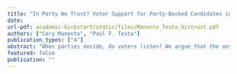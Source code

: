 ```yaml
---
title: "In Party We Trust? Voter Support for Party-Backed Candidates in Primary Elections (Working Paper)"
date:
url-pdf: academic-kickstart/static/files/Manento_Testa_Distrust.pdf
authors: ["Cory Manento", "Paul F. Testa"]
publication_types: ["4"]
abstract: "When parties decide, do voters listen? We argue that the answer depends on voters' trust in the institutions of American politics. Using both a conjoint experiment and a traditional survey experiment with subjects voting in hypothetical congressional primary elections, we find that respondents from both parties are more likely to support a candidate when that candidate is endorsed by a member of the party or when the candidate has previously served in elected office. However, these findings are conditional on trust and partisanship. For Democrats, we find that support for party-backed candidates erodes among low-trust respondents. Low-trust Democrats are particularly resistant to candidates endorsed by traditional party elites such as Speaker Pelosi, President Obama, and the DCCC, and are less likely to support experienced candidates. We did not find large differences among high- and low-trust Republicans, but Republicans exhibited lower trust in institutions overall. The most salient attribute for Republicans is an endorsement from President Trump, which significantly boosted support in both studies. Our findings support party-centric theories of primaries but suggest that voter distrust in the political system threatens parties' control over their nominations."
featured: false
publication: ""
---
```


